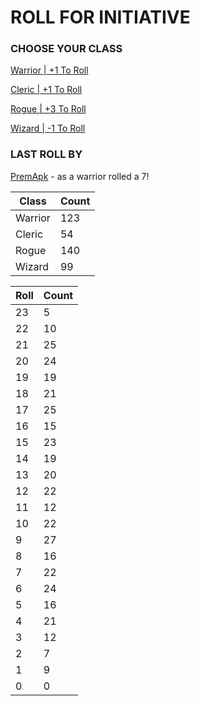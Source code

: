# ROLL FOR INITIATIVE
### CHOOSE YOUR CLASS

[Warrior | +1 To Roll](https://github.com/benjaminsampica/benjaminsampica/issues/new?title=roll%7Cwarrior&body=Just+click+%27Submit+new+issue%27.)

[Cleric | +1 To Roll](https://github.com/benjaminsampica/benjaminsampica/issues/new?title=roll%7Ccleric&body=Just+click+%27Submit+new+issue%27.)

[Rogue | +3 To Roll](https://github.com/benjaminsampica/benjaminsampica/issues/new?title=roll%7Crogue&body=Just+click+%27Submit+new+issue%27.)

[Wizard | -1 To Roll](https://github.com/benjaminsampica/benjaminsampica/issues/new?title=roll%7Cwizard&body=Just+click+%27Submit+new+issue%27.)
### LAST ROLL BY
[PremApk](https://www.github.com/PremApk) - as a warrior rolled a 7!

|Class|Count|
|-|-|
|Warrior|123|
|Cleric|54|
|Rogue|140|
|Wizard|99|

|Roll|Count|
|-|-|
|23|5
|22|10
|21|25
|20|24
|19|19
|18|21
|17|25
|16|15
|15|23
|14|19
|13|20
|12|22
|11|12
|10|22
|9|27
|8|16
|7|22
|6|24
|5|16
|4|21
|3|12
|2|7
|1|9
|0|0
